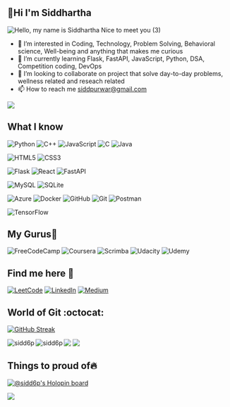 ## __👋Hi I'm Siddhartha__


![Hello, my name is Siddhartha Nice to meet you  (3)](https://user-images.githubusercontent.com/91800813/204003789-b05349b2-b4f6-42aa-9af1-e84e8a051daa.png)


- 👀 I’m interested in Coding, Technology, Problem Solving, Behavioral science, Well-being and anything that makes me curious 
- 🌱 I’m currently learning Flask, FastAPI, JavaScript, Python, DSA, Competition coding, DevOps
- 💞️ I’m looking to collaborate on project that solve day-to-day problems, wellness related and reseach related
- 📫 How to reach me siddpurwar@gmail.com

<img src="https://komarev.com/ghpvc/?username=sidd6p&color=green">


## __What I know__

![Python](https://img.shields.io/badge/python-3670A0?style=for-the-badge&logo=python&logoColor=ffdd54)
![C++](https://img.shields.io/badge/c++-%2300599C.svg?style=for-the-badge&logo=c%2B%2B&logoColor=white)
![JavaScript](https://img.shields.io/badge/javascript-%23323330.svg?style=for-the-badge&logo=javascript&logoColor=%23F7DF1E)
![C](https://img.shields.io/badge/c-%2300599C.svg?style=for-the-badge&logo=c&logoColor=white)
![Java](https://img.shields.io/badge/java-%23ED8B00.svg?style=for-the-badge&logo=java&logoColor=white)


![HTML5](https://img.shields.io/badge/html5-%23E34F26.svg?style=for-the-badge&logo=html5&logoColor=white)
![CSS3](https://img.shields.io/badge/css3-%231572B6.svg?style=for-the-badge&logo=css3&logoColor=white)


![Flask](https://img.shields.io/badge/flask-%23000.svg?style=for-the-badge&logo=flask&logoColor=white)
![React](https://img.shields.io/badge/react-%2320232a.svg?style=for-the-badge&logo=react&logoColor=%2361DAFB)
![FastAPI](https://img.shields.io/badge/FastAPI-005571?style=for-the-badge&logo=fastapi)


![MySQL](https://img.shields.io/badge/mysql-%2300f.svg?style=for-the-badge&logo=mysql&logoColor=white)
![SQLite](https://img.shields.io/badge/sqlite-%2307405e.svg?style=for-the-badge&logo=sqlite&logoColor=white)

![Azure](https://img.shields.io/badge/azure-%230072C6.svg?style=for-the-badge&logo=microsoftazure&logoColor=white)
![Docker](https://img.shields.io/badge/docker-%230db7ed.svg?style=for-the-badge&logo=docker&logoColor=white)
![GitHub](https://img.shields.io/badge/github-%23121011.svg?style=for-the-badge&logo=github&logoColor=white)
![Git](https://img.shields.io/badge/git-%23F05033.svg?style=for-the-badge&logo=git&logoColor=white)
![Postman](https://img.shields.io/badge/Postman-FF6C37?style=for-the-badge&logo=postman&logoColor=white)

![TensorFlow](https://img.shields.io/badge/TensorFlow-%23FF6F00.svg?style=for-the-badge&logo=TensorFlow&logoColor=white)


## __My Gurus🙏__

![FreeCodeCamp](https://img.shields.io/badge/Freecodecamp-%23123.svg?&style=for-the-badge&logo=freecodecamp&logoColor=green)
![Coursera](https://img.shields.io/badge/Coursera-%230056D2.svg?style=for-the-badge&logo=Coursera&logoColor=white)
![Scrimba](https://img.shields.io/badge/scrimba-2B283A?style=for-the-badge&logo=scrimba&logoColor=white)
![Udacity](https://img.shields.io/badge/Udacity-grey?style=for-the-badge&logo=udacity&logoColor=#5FCFEE)
![Udemy](https://img.shields.io/badge/Udemy-EC5252?style=for-the-badge&logo=Udemy&logoColor=white)

## __Find me here 📍__

[![LeetCode](https://img.shields.io/badge/LeetCode-000000?style=for-the-badge&logo=LeetCode&logoColor=#d16c06)](https://leetcode.com/siddp6/)
[![LinkedIn](https://img.shields.io/badge/linkedin-%230077B5.svg?style=for-the-badge&logo=linkedin&logoColor=white)](https://www.linkedin.com/in/siddhartha-purwar/)
[![Medium](https://img.shields.io/badge/Medium-12100E?style=for-the-badge&logo=medium&logoColor=white)](https://siddp6.medium.com/)


## __World of Git :octocat:__   
[![GitHub Streak](https://github-readme-streak-stats.herokuapp.com?user=sidd6p&theme=tokyonight&hide_border=true)](https://git.io/streak-stats)

<img align="left" src="https://github-readme-stats.vercel.app/api?username=sidd6p&theme=tokyonight&show_icons=true&locale=en&layout=compact" alt="sidd6p"/> 
<img align="left" src="https://github-readme-stats.vercel.app/api/top-langs?username=sidd6p&theme=tokyonight&show_icons=true&locale=en&layout=compact" alt="sidd6p"/>    


![](https://activity-graph.herokuapp.com/graph?username=sidd6p&theme=black)
![](https://github-profile-summary-cards.vercel.app/api/cards/profile-details?username=sidd6p&theme=tokyonight)


## __Things to proud of🔥__  
[![@sidd6p's Holopin board](https://holopin.me/sidd6p)](https://holopin.io/@sidd6p)


![](https://leetcard.jacoblin.cool/siddp6?ext=contest)

